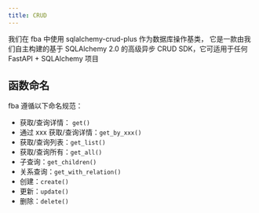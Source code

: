 ```yaml
---
title: CRUD
---
```


我们在 fba 中使用 sqlalchemy-crud-plus 作为数据库操作基类，
它是一款由我们自主构建的基于 SQLAlchemy 2.0 的高级异步 CRUD SDK，它可适用于任何 FastAPI + SQLAlchemy 项目

<LinkCard
title="sqlalchemy-crud-plus"
description="基于 SQLAlchemy 2.0 构建的高级异步 CRUD SDK"
href="https://github.com/fastapi-practices/sqlalchemy-crud-plus"
icon="https://wu-clan.github.io/picx-images-hosting/logo/fba.png"
/>

## 函数命名

fba 遵循以下命名规范：

- 获取/查询详情： `get()`
- 通过 xxx 获取/查询详情：`get_by_xxx()`
- 获取/查询列表：`get_list()`
- 获取/查询所有：`get_all()`
- 子查询：`get_children()`
- 关系查询：`get_with_relation()`
- 创建：`create()`
- 更新：`update()`
- 删除：`delete()`

